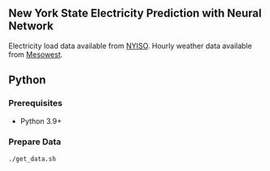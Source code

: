 ## New York State Electricity Prediction with Neural Network
Electricity load data available from [NYISO](http://mis.nyiso.com/public/P-58Clist.htm).
Hourly weather data available from [Mesowest](https://developers.synopticdata.com/mesonet/v2/stations/timeseries/).

## Python
### Prerequisites
- Python 3.9+

### Prepare Data
```bash
./get_data.sh
```